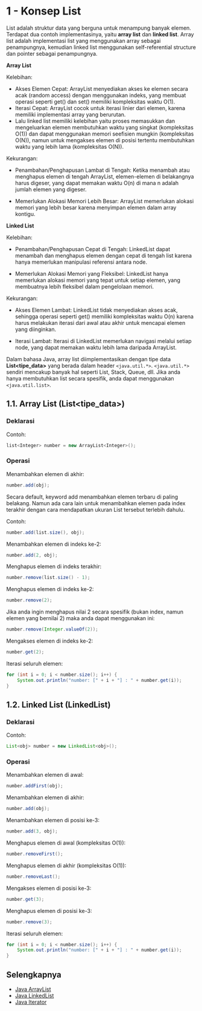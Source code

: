 # 1 - Konsep List

List adalah struktur data yang berguna untuk menampung banyak elemen. Terdapat dua contoh implementasinya, yaitu **array list** dan **linked list**. Array list adalah implementasi list yang menggunakan array sebagai penampungnya, kemudian linked list menggunakan self-referential structure dan pointer sebagai penampungnya.

**Array List**

Kelebihan:

- Akses Elemen Cepat: ArrayList menyediakan akses ke elemen secara acak (random access) dengan menggunakan indeks, yang membuat operasi seperti get() dan set() memiliki kompleksitas           waktu 
        O(1).
- Iterasi Cepat: ArrayList cocok untuk iterasi linier dari elemen, karena memiliki implementasi array yang berurutan.
- Lalu linked list memiliki kelebihan yaitu proses memasukkan dan mengeluarkan elemen membutuhkan waktu yang singkat (kompleksitas O(1)) dan dapat menggunakan memori seefisien mungkin         (kompleksitas O(N)), namun untuk mengakses elemen di posisi tertentu membutuhkan waktu yang lebih lama (kompleksitas O(N)).

Kekurangan:

- Penambahan/Penghapusan Lambat di Tengah: Ketika menambah atau menghapus elemen di tengah ArrayList, elemen-elemen di belakangnya harus digeser, yang dapat memakan waktu O(n) di mana n adalah jumlah elemen yang digeser.

- Memerlukan Alokasi Memori Lebih Besar: ArrayList memerlukan alokasi memori yang lebih besar karena menyimpan elemen dalam array kontigu.


**Linked List**

Kelebihan:

- Penambahan/Penghapusan Cepat di Tengah: LinkedList dapat menambah dan menghapus elemen dengan cepat di tengah list karena hanya memerlukan manipulasi referensi antara node.

- Memerlukan Alokasi Memori yang Fleksibel: LinkedList hanya memerlukan alokasi memori yang tepat untuk setiap elemen, yang membuatnya lebih fleksibel dalam pengelolaan memori.

Kekurangan:

- Akses Elemen Lambat: LinkedList tidak menyediakan akses acak, sehingga operasi seperti get() memiliki kompleksitas waktu O(n) karena harus melakukan iterasi dari awal atau akhir untuk mencapai elemen yang diinginkan.

- Iterasi Lambat: Iterasi di LinkedList memerlukan navigasi melalui setiap node, yang dapat memakan waktu lebih lama daripada ArrayList.

Dalam bahasa Java, array list diimplementasikan dengan tipe data **List<tipe_data>** yang berada dalam header `<java.util.*>`. `<java.util.*>` sendiri mencakup banyak hal seperti List, Stack, Queue, dll. Jika anda hanya membutuhkan list secara spesifik, anda dapat menggunakan `<java.util.list>`.

## 1.1. Array List (List<tipe_data>)

### Deklarasi

Contoh:
```c++
list<Integer> number = new ArrayList<Integer>();
```

### Operasi

Menambahkan elemen di akhir:
```java
number.add(obj);
```

Secara default, keyword add menambahkan elemen terbaru di paling belakang. Namun ada cara lain untuk menambahkan elemen pada index terakhir dengan cara mendapatkan ukuran List tersebut terlebih dahulu. 

Contoh:
```java
number.add(list.size(), obj);
```

Menambahkan elemen di indeks ke-2:
```java
number.add(2, obj);
```

Menghapus elemen di indeks terakhir:
```java
number.remove(list.size() - 1);
```

Menghapus elemen di indeks ke-2:
```java
number.remove(2);
```

Jika anda ingin menghapus nilai 2 secara spesifik (bukan index, namun elemen yang bernilai 2) maka anda dapat menggunakan ini:
```java
number.remove(Integer.valueOf(2));
```

Mengakses elemen di indeks ke-2:
```java
number.get(2);
```

Iterasi seluruh elemen:
```java
for (int i = 0; i < number.size(); i++) {
    System.out.println("number: [" + i + "] : " + number.get(i));
}
```

## 1.2. Linked List (LinkedList<obj>)

### Deklarasi

Contoh:
```java
List<obj> number = new LinkedList<obj>();
```

### Operasi

Menambahkan elemen di awal:
```java
number.addFirst(obj);
```

Menambahkan elemen di akhir:
```java
number.add(obj);
```

Menambahkan elemen di posisi ke-3:
```java
number.add(3, obj);
```

Menghapus elemen di awal (kompleksitas O(1)):
```java
number.removeFirst();
```

Menghapus elemen di akhir (kompleksitas O(1)):
```java
number.removeLast();
```

Mengakses elemen di posisi ke-3:
```java
number.get(3);
```

Menghapus elemen di posisi ke-3:
```java
number.remove(3);
```

Iterasi seluruh elemen:
```java
for (int i = 0; i < number.size(); i++) {
    System.out.println("number: [" + i + "] : " + number.get(i));
}
```

## Selengkapnya

- [Java ArrayList](https://www.geeksforgeeks.org/arraylist-in-java/)
- [Java LinkedList]([https://en.cppreference.com/w/cpp/container/list](https://www.geeksforgeeks.org/linked-list-in-java/))
- [Java Iterator]([https://en.cppreference.com/w/cpp/named_req/BidirectionalIterato](https://www.geeksforgeeks.org/iterators-in-java/)https://www.geeksforgeeks.org/iterators-in-java/)
